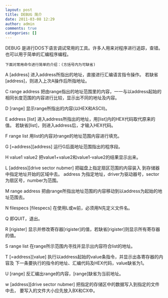 ```yaml
---
layout: post
title: DEBUG 简介
date: 2011-03-08 12:29
author: admin
comments: true
categories: []
---
```

  DEBUG 是进行DOS下语言调试常用的工具。许多人用来对程序进行追踪，查错。
也可以用于简单的汇编程序编程。

    下面对常用命令进行简单的介绍：(方括号内为可缺省)
A [address]     进入address所指出的地址，直接进行汇编语言指令操作。
            若缺省[address]，则进入上次A操作后所指地址。 

C range address 把由range指出的地址范围里的内容，一一与以address起始的 
             相同长度范围的内容进行比较，显示出不同的地址及内容。 

D [range] 显示range所指出的内容(以HEX和ASCII)。 

E address [list] 进入address所指出的地址，用[list]内的HEX代码取代原来的值。
          若缺省[list]，则进入address后，才输入HEX代码。 

F range list 用list的内容对range的地址范围内容进行填充。 

G [=address][address] 运行G后面地址范围指出的程序段。 

H value1 value2 把value1+value2和value1-value2的结果显示出来。 

L [address][drive sector nubmer]    把磁盘上指定扇区范围的内容装入 
             到存储器中指定地址开始的区域中去。 
           address 为指定地址，driver为驱动器号，sector为扇区号，number为范围。


M range address     把由range所指出地址范围的内容移动到以address为起始的地址范围去。 

N filespecs [filespecs]    在使用L或w前，必须用N先定义文件名。 

Q     即QUIT，退出。 

R [rigister]    显示并修改寄存器[rigister]的值，若缺省[rigister]则显示所有寄存器的值。 

S range list     在range所示范围内寻找并显示出内容符合list的地址。 

T [=address][value] 执行以address起始的value条指令，并显示出各寄存器的内容及 
             下一条要执行的指令的地址、汇编代码及HEX代码，value缺省为1。 

U [range]     反汇编出range的内容，[range]缺省为当前地址。 

w [address][drive sector nubmer]     把指定的存储区中的数据写入到指定的文件中去， 
             要写入的文件大小应先放入BX和CX中。 


